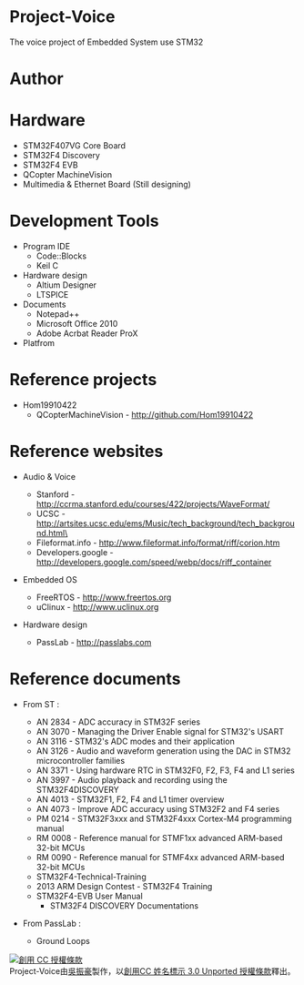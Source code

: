 Project-Voice
=============
The voice project of Embedded System use STM32

Author
======


Hardware
========
* STM32F407VG Core Board
* STM32F4 Discovery
* STM32F4 EVB
* QCopter MachineVision
* Multimedia & Ethernet Board (Still designing)

Development Tools
=================
* Program IDE
  * Code::Blocks
  * Keil C
* Hardware design
  * Altium Designer
  * LTSPICE
* Documents
  * Notepad++
  * Microsoft Office 2010
  * Adobe Acrbat Reader ProX
* Platfrom

Reference projects
==================
* Hom19910422
  * QCopterMachineVision -  http://github.com/Hom19910422

Reference websites
==================
* Audio & Voice
  * Stanford          - http://ccrma.stanford.edu/courses/422/projects/WaveFormat/
  * UCSC              - http://artsites.ucsc.edu/ems/Music/tech_background/tech_background.html\
  * Fileformat.info   - http://www.fileformat.info/format/riff/corion.htm
  * Developers.google - http://developers.google.com/speed/webp/docs/riff_container

* Embedded OS
  * FreeRTOS - http://www.freertos.org 
  * uClinux  - http://www.uclinux.org

* Hardware design
  * PassLab - http://passlabs.com

Reference documents
===================
* From ST :
  * AN 2834 - ADC accuracy in STM32F series
  * AN 3070 - Managing the Driver Enable signal for STM32's USART
  * AN 3116 - STM32's ADC modes and their application
  * AN 3126 - Audio and waveform generation using the DAC
              in STM32 microcontroller families
  * AN 3371 - Using hardware RTC in STM32F0, F2, F3, F4 and L1 series
  * AN 3997 - Audio playback and recording using the STM32F4DISCOVERY
  * AN 4013 - STM32F1, F2, F4 and L1 timer overview
  * AN 4073 - Improve ADC accuracy using STM32F2 and F4 series
  * PM 0214 - STM32F3xxx and STM32F4xxx Cortex-M4 programming manual
  * RM 0008 - Reference manual for STMF1xx advanced ARM-based 32-bit MCUs
  * RM 0090 - Reference manual for STMF4xx advanced ARM-based 32-bit MCUs
  * STM32F4-Technical-Training
  * 2013 ARM Design Contest - STM32F4 Training
  * STM32F4-EVB User Manual
	* STM32F4 DISCOVERY Documentations

* From PassLab :
  * Ground Loops

<a rel="license" href="http://creativecommons.org/licenses/by/3.0/deed.zh_TW"><img alt="創用 CC 授權條款" style="border-width:0" src="http://i.creativecommons.org/l/by/3.0/88x31.png" /></a><br /><span xmlns:dct="http://purl.org/dc/terms/" property="dct:title">Project-Voice</span>由<a xmlns:cc="http://creativecommons.org/ns#" href="http://dewer-zh.blogspot.tw/" property="cc:attributionName" rel="cc:attributionURL">吳振豪</a>製作，以<a rel="license" href="http://creativecommons.org/licenses/by/3.0/deed.zh_TW">創用CC 姓名標示 3.0 Unported 授權條款</a>釋出。
